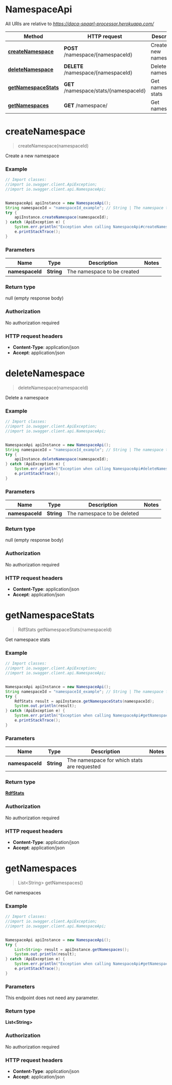 # NamespaceApi

All URIs are relative to *https://daca-spaqrl-processor.herokuapp.com/*

Method | HTTP request | Description
------------- | ------------- | -------------
[**createNamespace**](NamespaceApi.md#createNamespace) | **POST** /namespace/{namespaceId} | Create a new namespace
[**deleteNamespace**](NamespaceApi.md#deleteNamespace) | **DELETE** /namespace/{namespaceId} | Delete a namespace
[**getNamespaceStats**](NamespaceApi.md#getNamespaceStats) | **GET** /namespace/stats/{namespaceId} | Get namespace stats
[**getNamespaces**](NamespaceApi.md#getNamespaces) | **GET** /namespace/ | Get namespaces


<a name="createNamespace"></a>
# **createNamespace**
> createNamespace(namespaceId)

Create a new namespace



### Example
```java
// Import classes:
//import io.swagger.client.ApiException;
//import io.swagger.client.api.NamespaceApi;


NamespaceApi apiInstance = new NamespaceApi();
String namespaceId = "namespaceId_example"; // String | The namespace to be created
try {
    apiInstance.createNamespace(namespaceId);
} catch (ApiException e) {
    System.err.println("Exception when calling NamespaceApi#createNamespace");
    e.printStackTrace();
}
```

### Parameters

Name | Type | Description  | Notes
------------- | ------------- | ------------- | -------------
 **namespaceId** | **String**| The namespace to be created |

### Return type

null (empty response body)

### Authorization

No authorization required

### HTTP request headers

 - **Content-Type**: application/json
 - **Accept**: application/json

<a name="deleteNamespace"></a>
# **deleteNamespace**
> deleteNamespace(namespaceId)

Delete a namespace



### Example
```java
// Import classes:
//import io.swagger.client.ApiException;
//import io.swagger.client.api.NamespaceApi;


NamespaceApi apiInstance = new NamespaceApi();
String namespaceId = "namespaceId_example"; // String | The namespace to be deleted
try {
    apiInstance.deleteNamespace(namespaceId);
} catch (ApiException e) {
    System.err.println("Exception when calling NamespaceApi#deleteNamespace");
    e.printStackTrace();
}
```

### Parameters

Name | Type | Description  | Notes
------------- | ------------- | ------------- | -------------
 **namespaceId** | **String**| The namespace to be deleted |

### Return type

null (empty response body)

### Authorization

No authorization required

### HTTP request headers

 - **Content-Type**: application/json
 - **Accept**: application/json

<a name="getNamespaceStats"></a>
# **getNamespaceStats**
> RdfStats getNamespaceStats(namespaceId)

Get namespace stats



### Example
```java
// Import classes:
//import io.swagger.client.ApiException;
//import io.swagger.client.api.NamespaceApi;


NamespaceApi apiInstance = new NamespaceApi();
String namespaceId = "namespaceId_example"; // String | The namespace for which stats are requested
try {
    RdfStats result = apiInstance.getNamespaceStats(namespaceId);
    System.out.println(result);
} catch (ApiException e) {
    System.err.println("Exception when calling NamespaceApi#getNamespaceStats");
    e.printStackTrace();
}
```

### Parameters

Name | Type | Description  | Notes
------------- | ------------- | ------------- | -------------
 **namespaceId** | **String**| The namespace for which stats are requested |

### Return type

[**RdfStats**](RdfStats.md)

### Authorization

No authorization required

### HTTP request headers

 - **Content-Type**: application/json
 - **Accept**: application/json

<a name="getNamespaces"></a>
# **getNamespaces**
> List&lt;String&gt; getNamespaces()

Get namespaces



### Example
```java
// Import classes:
//import io.swagger.client.ApiException;
//import io.swagger.client.api.NamespaceApi;


NamespaceApi apiInstance = new NamespaceApi();
try {
    List<String> result = apiInstance.getNamespaces();
    System.out.println(result);
} catch (ApiException e) {
    System.err.println("Exception when calling NamespaceApi#getNamespaces");
    e.printStackTrace();
}
```

### Parameters
This endpoint does not need any parameter.

### Return type

**List&lt;String&gt;**

### Authorization

No authorization required

### HTTP request headers

 - **Content-Type**: application/json
 - **Accept**: application/json

